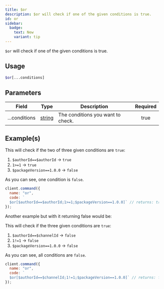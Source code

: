 ```yaml
---
title: $or
description: $or will check if one of the given conditions is true.
id: or
sidebar: 
  badge:
    text: New
    variant: tip
---
```


`$or` will check if one of the given conditions is true.

## Usage

```php
$or[...conditions]
```

## Parameters

| Field         | Type                                                                                              | Description                       | Required |
| ------------- | ------------------------------------------------------------------------------------------------- | --------------------------------- | :------: |
| ...conditions | [string](https://developer.mozilla.org/en-US/docs/Web/JavaScript/Reference/Global_Objects/String) | The conditions you want to check. |   true   |

## Example(s)

This will check if the two of three given conditions are `true`:

1. `$authorId==$authorId` -> `true`
2. `1>=1` -> `true`
3. `$packageVersion==1.0.0` -> `false`

As you can see, one condition is `false`.

```js
client.command({
  name: "or",
  code: `
  $or[$authorId==$authorId;1>=1;$packageVersion==1.0.0]` // returns: true
});
```

Another example but with it returning false would be:

This will check if the three given conditions are `true`:

1. `$authorId==$channelId` -> `false`
2. `1!=1` -> `false`
3. `$packageVersion==1.0.0` -> `false`

As you can see, all conditions are `false`.

```js
client.command({
  name: "or",
  code: `
  $or[$authorId==$channelId;1!=1;$packageVersion==1.0.0]` // returns: false
});
```
